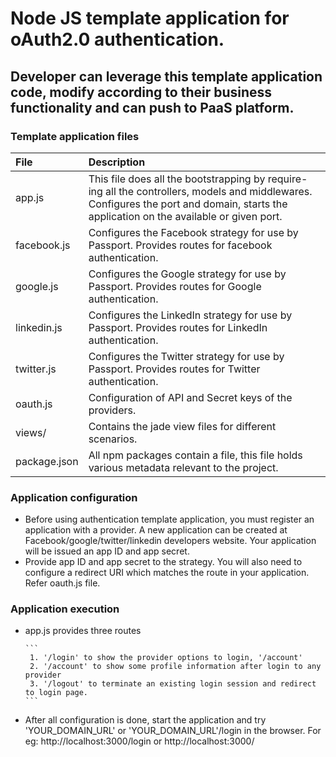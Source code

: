 # Node JS template application for oAuth2.0 authentication.

## Developer can leverage this template application code, modify according to their business functionality and can push to PaaS platform.

### Template application files

File | Description
:-- | :-- 
app.js | This file does all the bootstrapping by require-ing all the controllers, models and middlewares. Configures the port and domain, starts the application on the available or given port.
facebook.js | Configures the Facebook strategy for use by Passport. Provides routes for facebook authentication.
google.js | Configures the Google strategy for use by Passport. Provides routes for Google authentication.
linkedin.js | Configures the LinkedIn strategy for use by Passport. Provides routes for LinkedIn authentication.
twitter.js | Configures the Twitter strategy for use by Passport. Provides routes for Twitter authentication.
oauth.js | Configuration of API and Secret keys of the providers.
views/ | Contains the jade view files for different scenarios.
package.json | All npm packages contain a file, this file holds various metadata relevant to the project.


### Application configuration

- Before using authentication template application, you must register an application with a provider. A new application can be created at Facebook/google/twitter/linkedin developers website. Your application will be issued an app ID and app secret.
- Provide app ID and app secret to the strategy. You will also need to configure a redirect URI which matches the route in your application. Refer oauth.js file.


### Application execution

- app.js provides three routes

      ```
       1. '/login' to show the provider options to login, '/account'
       2. '/account' to show some profile information after login to any provider
       3. '/logout' to terminate an existing login session and redirect to login page.
      ```

- After all configuration is done, start the application and try 'YOUR_DOMAIN_URL' or 'YOUR_DOMAIN_URL'/login in the browser. For eg: http://localhost:3000/login or http://localhost:3000/

